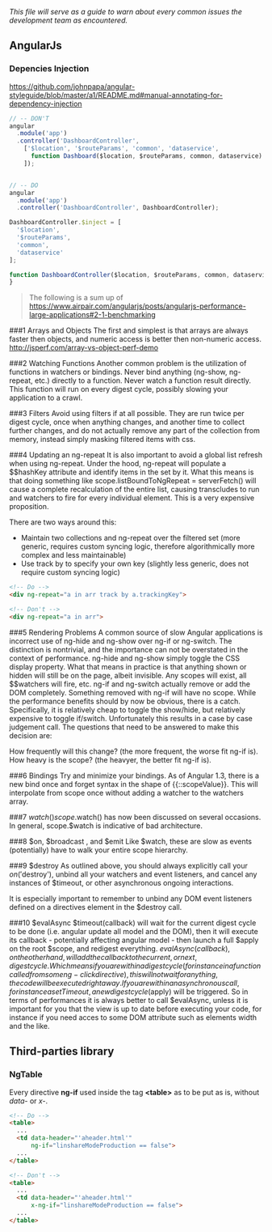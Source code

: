 _This file will serve as a guide to warn about every common issues the development team as encountered._

## AngularJs

### Depencies Injection

https://github.com/johnpapa/angular-styleguide/blob/master/a1/README.md#manual-annotating-for-dependency-injection

```javascript
// -- DON'T
angular
  .module('app')
  .controller('DashboardController',
    ['$location', '$routeParams', 'common', 'dataservice',
      function Dashboard($location, $routeParams, common, dataservice) {}
    ]);


// -- DO
angular
  .module('app')
  .controller('DashboardController', DashboardController);

DashboardController.$inject = [
  '$location',
  '$routeParams',
  'common',
  'dataservice'
];

function DashboardController($location, $routeParams, common, dataservice) {
}

```

> The following is a sum up of https://www.airpair.com/angularjs/posts/angularjs-performance-large-applications#2-1-benchmarking

###1 Arrays and Objects
The first and simplest is that arrays are always faster then objects,
and numeric access is better then non-numeric access. http://jsperf.com/array-vs-object-perf-demo

###2 Watching Functions
Another common problem is the utilization of functions in watchers or bindings.
Never bind anything (ng-show, ng-repeat, etc.) directly to a function.
Never watch a function result directly.
This function will run on every digest cycle, possibly slowing your application to a crawl.

###3 Filters
Avoid using filters if at all possible.
They are run twice per digest cycle, once when anything changes, and another time to collect further changes,
and do not actually remove any part of the collection from memory, instead simply masking filtered items with css.

###4 Updating an ng-repeat
It is also important to avoid a global list refresh when using ng-repeat.
Under the hood, ng-repeat will populate a $$hashKey attribute and identify items in the set by it.
What this means is that doing something like scope.listBoundToNgRepeat = serverFetch()
will cause a complete recalculation of the entire list,
causing transcludes to run and watchers to fire for every individual element. This is a very expensive proposition.

There are two ways around this:

 - Maintain two collections and ng-repeat over the filtered set (more generic, requires custom syncing logic, therefore algorithmically more complex and less maintainable)
 - Use track by to specify your own key (slightly less generic, does not require custom syncing logic)

```html
<!-- Do -->
<div ng-repeat="a in arr track by a.trackingKey">

<!-- Don't -->
<div ng-repeat="a in arr">
```

###5 Rendering Problems
A common source of slow Angular applications is incorrect use of ng-hide and ng-show over ng-if or ng-switch.
The distinction is nontrivial, and the importance can not be overstated in the context of performance.
ng-hide and ng-show simply toggle the CSS display property.
What that means in practice is that anything shown or hidden will still be on the page, albeit invisible.
Any scopes will exist, all $$watchers will fire, etc.
ng-if and ng-switch actually remove or add the DOM completely. Something removed with ng-if will have no scope.
While the performance benefits should by now be obvious,
there is a catch. Specifically, it is relatively cheap to toggle the show/hide,
but relatively expensive to toggle if/switch. Unfortunately this results in a case by case judgement call.
The questions that need to be answered to make this decision are:

How frequently will this change? (the more frequent, the worse fit ng-if is).
How heavy is the scope? (the heavyer, the better fit ng-if is).

###6 Bindings
Try and minimize your bindings.
As of Angular 1.3, there is a new bind once and forget syntax in the shape of {{::scopeValue}}.
This will interpolate from scope once without adding a watcher to the watchers array.

###7 $watch()
scope.$watch() has now been discussed on several occasions. In general, scope.$watch is indicative of bad architecture.

###8 $on, $broadcast , and $emit
Like $watch, these are slow as events (potentially) have to walk your entire scope hierarchy.

###9 $destroy
As outlined above, you should always explicitly call your $on('$destroy'),
unbind all your watchers and event listeners, and cancel any instances of $timeout,
or other asynchronous ongoing interactions.

It is especially important to remember to unbind any DOM event listeners defined on a directives element in the
$destroy call.

###10 $evalAsync
$timeout(callback) will wait for the current digest cycle to be done (i.e. angular update all model and the DOM),
then it will execute its callback - potentially affecting angular model - then launch a full $apply on the root $scope,
and redigest everything.
$evalAsync(callback), on the other hand, will add the callback to the current, or next, digest cycle.
Which means if you are within a digest cycle (for instance in a function called from some  ng-click directive),
this will not wait for anything, the code will be executed right away.
If you are within an asynchronous call, for instance a setTimeout, a new digest cycle ($apply) will be triggered.
So in terms of performances it is always better to call $evalAsync,
unless it is important for you that the view is up to date before executing your code,
for instance if you need acces to some DOM attribute such as elements width and the like.

## Third-parties library

### NgTable

Every directive **ng-if** used inside the tag **<table\>** as to be put as is, without *data-* or *x-*.

```html
<!-- Do -->
<table>
  ...
  <td data-header="'aheader.html'"
      ng-if="linshareModeProduction == false">
  ...
</table>

<!-- Don't -->
<table>
  ...
  <td data-header="'aheader.html'"
      x-ng-if="linshareModeProduction == false">
  ...
</table>
```



